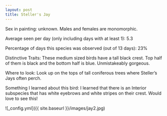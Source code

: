 ```yaml
---
layout: post
title: Steller's Jay
---
```


Sex in painting: unknown. Males and females are monomorphic.

Average seen per day (only including days with at least 1): 5.3

Percentage of days this species was observed (out of 13 days): 23%

Distinctive Traits:  These medium sized  birds have a tall black crest. Top half of them is black and the bottom half is blue. Unmistakeably gorgeous.

Where to look: Look up on the tops of tall coniferous trees where Steller’s Jays often perch. 

Something I learned about this bird:  I learned that there is an Interior subspecies that has white eyebrows and white stripes on their crest. Would love to see this!

![_config.yml]({{ site.baseurl }}/images/jay2.jpg)
